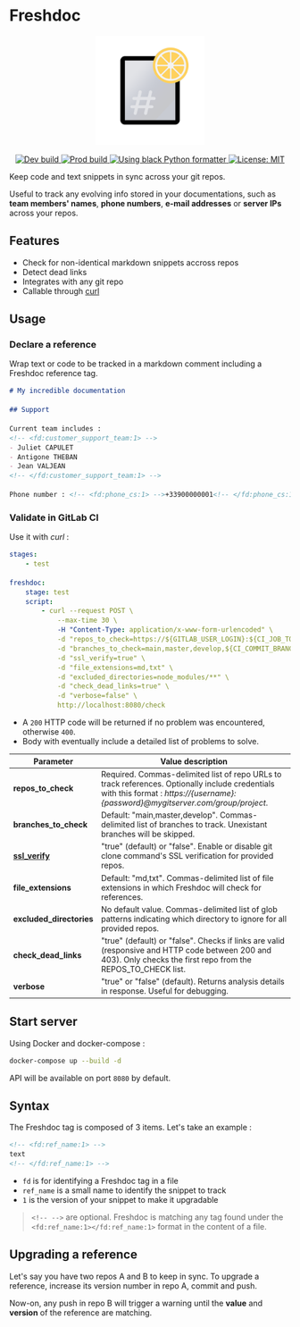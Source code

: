 # Freshdoc

<p align="center">
    <img src="./logo.png" width="196px" />
</p>

<center>
    <a href="https://github.com/flavienbwk/freshdoc/actions/workflows/build-dev.yaml">
        <img src="https://github.com/flavienbwk/freshdoc/actions/workflows/build-dev.yaml/badge.svg" alt="Dev build">
    </a>
    <a href="https://github.com/flavienbwk/freshdoc/actions/workflows/build-prod.yaml">
        <img src="https://github.com/flavienbwk/freshdoc/actions/workflows/build-prod.yaml/badge.svg" alt="Prod build">
    </a>
    <a href="https://pepy.tech/badge/black">
        <img src="https://img.shields.io/badge/code%20style-black-000000.svg" alt="Using black Python formatter">
    </a>
    <a href="./LICENSE">
        <img src="https://black.readthedocs.io/en/stable/_static/license.svg" alt="License: MIT">
    </a>
</center>

Keep code and text snippets in sync across your git repos.

Useful to track any evolving info stored in your documentations, such as **team members' names**, **phone numbers**, **e-mail addresses** or **server IPs** across your repos.

## Features

- Check for non-identical markdown snippets accross repos
- Detect dead links
- Integrates with any git repo
- Callable through [curl](https://curl.se/)

## Usage

### Declare a reference

Wrap text or code to be tracked in a markdown comment including a Freshdoc reference tag.

```markdown
# My incredible documentation

## Support

Current team includes :
<!-- <fd:customer_support_team:1> -->
- Juliet CAPULET
- Antigone THEBAN
- Jean VALJEAN
<!-- </fd:customer_support_team:1> -->

Phone number : <!-- <fd:phone_cs:1> -->+33900000001<!-- </fd:phone_cs:1> -->

```

### Validate in GitLab CI

Use it with _curl_ :

```yaml
stages:
    - test

freshdoc:
    stage: test
    script: 
        - curl --request POST \
            --max-time 30 \
            -H "Content-Type: application/x-www-form-urlencoded" \
            -d "repos_to_check=https://${GITLAB_USER_LOGIN}:${CI_JOB_TOKEN}@mygitlab.com/${CI_PROJECT_PATH_SLUG},https://${GITLAB_USER_LOGIN}:${CI_JOB_TOKEN}@mygitlab.com/group2/project2" \
            -d "branches_to_check=main,master,develop,${CI_COMMIT_BRANCH}" \
            -d "ssl_verify=true" \
            -d "file_extensions=md,txt" \
            -d "excluded_directories=node_modules/**" \
            -d "check_dead_links=true" \
            -d "verbose=false" \
            http://localhost:8080/check
```

- A `200` HTTP code will be returned if no problem was encountered, otherwise `400`.
- Body with eventually include a detailed list of problems to solve.

| Parameter                                                                                                          | Value description                                                                                                                                                                  |
| ------------------------------------------------------------------------------------------------------------------ | ---------------------------------------------------------------------------------------------------------------------------------------------------------------------------------- |
| **repos_to_check**                                                                                                 | Required. Commas-delimited list of repo URLs to track references. Optionally include credentials with this format : _https://{username}:{password}@mygitserver.com/group/project_. |
| **branches_to_check**                                                                                              | Default: "main,master,develop". Commas-delimited list of branches to track. Unexistant branches will be skipped.                                                                   |
| [**ssl_verify**](https://stackoverflow.com/questions/11621768/how-can-i-make-git-accept-a-self-signed-certificate) | "true" (default) or "false". Enable or disable git clone command's SSL verification for provided repos.                                                                            |
| **file_extensions**                                                                                                | Default: "md,txt". Commas-delimited list of file extensions in which Freshdoc will check for references.                                                                           |
| **excluded_directories**                                                                                           | No default value. Commas-delimited list of glob patterns indicating which directory to ignore for all provided repos.                                                              |
| **check_dead_links**                                                                                               | "true" (default) or "false". Checks if links are valid (responsive and HTTP code between 200 and 403). Only checks the first repo from the REPOS_TO_CHECK list.                    |
| **verbose**                                                                                                        | "true" or "false" (default). Returns analysis details in response. Useful for debugging.                                                                                           |

## Start server

Using Docker and docker-compose :

```bash
docker-compose up --build -d
```

API will be available on port `8080` by default.

## Syntax

The Freshdoc tag is composed of 3 items. Let's take an example :

```markdown
<!-- <fd:ref_name:1> -->
text
<!-- </fd:ref_name:1> -->
```

- `fd` is for identifying a Freshdoc tag in a file
- `ref_name` is a small name to identify the snippet to track
- `1` is the version of your snippet to make it upgradable

> `<!-- -->` are optional. Freshdoc is matching any tag found under the `<fd:ref_name:1></fd:ref_name:1>` format in the content of a file.

## Upgrading a reference

Let's say you have two repos A and B to keep in sync. To upgrade a reference, increase its version number in repo A, commit and push.

Now-on, any push in repo B will trigger a warning until the **value** and **version** of the reference are matching.
